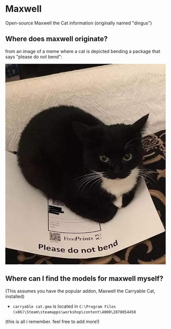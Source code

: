 # Maxwell

Open-source Maxwell the Cat information (originally named "dingus")

## Where does maxwell originate?

from an image of a meme where a cat is depicted bending a package that says "please do not bend":

![image](images/please-do-not-bend.jpg)

## Where can I find the models for maxwell myself?

(This assumes you have the popular addon, Maxwell the Carryable Cat, installed)

- `carryable cat.gma` is located in `C:\Program Files (x86)\Steam\steamapps\workshop\content\4000\2878054450`

(this is all i remember. feel free to add more!)

